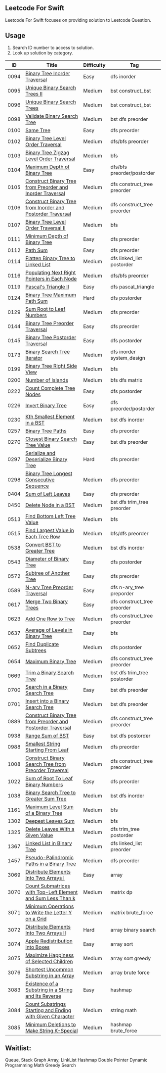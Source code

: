 Leetcode For Swift<br>
-
Leetcode For Swift focuses on providing solution to Leetcode Question.<br>

Usage<br>
-
1. Search ID number to access to solution.<br>
2. Look up solution by category.<br>

| ID  | Title | Difficulty | Tag | 
| - | - | - | - |
| 0094 | [Binary Tree Inorder Traversal]() | Easy | dfs inorder |
| 0095 | [Unique Binary Search Trees II]() | Medium | bst construct_bst |
| 0096 | [Unique Binary Search Trees]() | Medium | bst construct_bst | 
| 0098 | [Validate Binary Search Tree]() | Medium | bst dfs preorder |
| 0100 | [Same Tree]() | Easy | dfs preorder |
| 0102 | [Binary Tree Level Order Traversal]() | Medium | dfs/bfs preorder | 
| 0103 | [Binary Tree Zigzag Level Order Traversal]() | Medium | bfs |
| 0104 | [Maximum Depth of Binary Tree]() | Easy | dfs/bfs preorder/postorder |
| 0105 | [Construct Binary Tree from Preorder and Inorder Traversal]() | Medium | dfs construct_tree preorder |
| 0106 | [Construct Binary Tree from Inorder and Postorder Traversal]() | Medium | dfs construct_tree preorder |
| 0107 | [Binary Tree Level Order Traversal II]() | Medium | bfs |
| 0111 | [Minimum Depth of Binary Tree]() | Easy | dfs preorder |
| 0112 | [Path Sum]() | Easy | dfs preorder |
| 0114 | [Flatten Binary Tree to Linked List]() | Medium |  dfs linked_list postorder |
| 0116 | [Populating Next Right Pointers in Each Node]() | Medium | dfs/bfs preorder |
| 0119 | [Pascal's Triangle II]() | Easy | dfs pascal_triangle | 
| 0124 | [Binary Tree Maximum Path Sum]() | Hard | dfs postorder |
| 0129 | [Sum Root to Leaf Numbers]() | Medium | dfs preorder |
| 0144 | [Binary Tree Preorder Traversal]() | Easy | dfs preorder |
| 0145 | [Binary Tree Postorder Traversal]() | Easy | dfs postorder |
| 0173 | [Binary Search Tree Iterator]() | Medium | dfs inorder system_design | 
| 0199 | [Binary Tree Right Side View]() | Medium | bfs |
| 0200 | [Number of Islands]() | Medium | bfs dfs matrix |
| 0222 | [Count Complete Tree Nodes]() | Easy | dfs postorder |
| 0226 | [Invert Binary Tree ]() | Easy | dfs preorder/postorder |
| 0230 | [Kth Smallest Element in a BST]() | Medium | bst dfs inorder |
| 0257 | [Binary Tree Paths]() | Easy | dfs preorder |
| 0270 | [Closest Binary Search Tree Value]() | Easy | bst dfs preorder |
| 0297 | [Serialize and Deserialize Binary Tree]() | Hard | dfs preorder |
| 0298 | [Binary Tree Longest Consecutive Sequence]() | Medium | dfs preorder |
| 0404 | [Sum of Left Leaves]() | Easy | dfs preorder |
| 0450 | [Delete Node in a BST]() | Medium | bst dfs trim_tree preorder |
| 0513 | [Find Bottom Left Tree Value]() | Medium | bfs |
| 0515 | [Find Largest Value in Each Tree Row]() | Medium | bfs/dfs preorder |
| 0538 | [Convert BST to Greater Tree]() | Medium | bst dfs inorder |
| 0543 | [Diameter of Binary Tree]() | Easy | dfs postorder |
| 0572 | [Subtree of Another Tree]() | Easy | dfs preorder |
| 0589 | [N-ary Tree Preorder Traversal]() | Easy | dfs n-ary_tree preporder | 
| 0617 | [Merge Two Binary Trees]() | Easy | dfs construct_tree preorder |
| 0623 | [Add One Row to Tree]() | Medium | dfs construct_tree preorder |
| 0637 | [Average of Levels in Binary Tree]() | Easy | bfs |
| 0652 | [Find Duplicate Subtrees]() | Medium | dfs postorder |
| 0654 | [Maximum Binary Tree]() | Medium | dfs construct_tree preorder |
| 0669 | [Trim a Binary Search Tree]() | Medium | bst dfs trim_tree postorder |
| 0700 | [Search in a Binary Search Tree]() | Easy | bst dfs preorder |
| 0701 | [Insert into a Binary Search Tree]() | Medium | bst dfs preorder |
| 0889 | [Construct Binary Tree from Preorder and Postorder Traversal]() | Medium | dfs construct_tree preorder |
| 0938 | [Range Sum of BST]() | Easy | bst dfs postorder |
| 0988 | [Smallest String Starting From Leaf]() | Medium | dfs preorder |
| 1008 | [Construct Binary Search Tree from Preorder Traversal]() | Medium | dfs construct_tree preorder |
| 1022 | [Sum of Root To Leaf Binary Numbers]() | Easy | dfs preorder |
| 1038 | [Binary Search Tree to Greater Sum Tree]() | Medium | bst dfs inorder |
| 1161 | [Maximum Level Sum of a Binary Tree]() | Medium | bfs |
| 1302 | [Deepest Leaves Sum]() | Medium | bfs |
| 1325 | [Delete Leaves With a Given Value]() | Medium | dfs trim_tree postorder | 
| 1367 | [Linked List in Binary Tree]() | Medium | dfs linked_list preorder |
| 1457 | [Pseudo-Palindromic Paths in a Binary Tree]() | Medium | dfs preorder |
| 3069 | [Distribute Elements Into Two Arrays I]() | Easy | array |
| 3070 | [Count Submatrices with Top-Left Element and Sum Less Than k]() | Medium | matrix dp |
| 3071 | [Minimum Operations to Write the Letter Y on a Grid]() | Medium | matrix brute_force |
| 3072 | [Distribute Elements Into Two Arrays II]() | Hard | array binary search |
| 3074 | [Apple Redistribution into Boxes]() | Easy | array sort |
| 3075 | [Maximize Happiness of Selected Children]() | Medium | array sort greedy |
| 3076 | [Shortest Uncommon Substring in an Array]() | Medium | array brute force |
| 3083 | [Existence of a Substring in a String and Its Reverse]() | Easy | hashmap |
| 3084 | [Count Substrings Starting and Ending with Given Character]() | Medium | string math |
| 3085 | [Minimum Deletions to Make String K-Special]() | Medium | hashmap brute_force |





Waitlist:
-
Queue, Stack
Graph
Array, LinkList
Hashmap
Double Pointer
Dynamic Programming
Math
Greedy
Search
